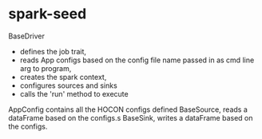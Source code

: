 # spark-seed

BaseDriver 
* defines the job trait,
* reads App configs based on the config file name passed in as cmd line arg to program,
* creates the spark context,
* configures sources and sinks
* calls the 'run' method to execute

AppConfig contains all the HOCON configs defined
BaseSource, reads a dataFrame based on the configs.s
BaseSink, writes a dataFrame based on the configs.
